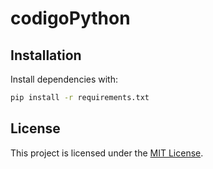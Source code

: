 # codigoPython

## Installation

Install dependencies with:

```bash
pip install -r requirements.txt
```


## License

This project is licensed under the [MIT License](LICENSE).
